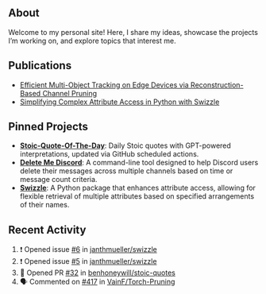 <h2>About</h2>
<p>
Welcome to my personal site! Here, I share my ideas, showcase the projects I’m working on, and explore topics that interest me.
</p>

<h2>Publications</h2>
<ul>
  <li><a href="https://arxiv.org/abs/2410.08769" target="_blank">Efficient Multi-Object Tracking on Edge Devices via Reconstruction-Based Channel Pruning</a></li>
  <li><a href="https://medium.com/@mail_55998/simplifying-complex-attribute-access-in-python-with-swizzle-8774ffa75b1f" target="_blank">Simplifying Complex Attribute Access in Python with Swizzle</a></li>
</ul>

<h2>Pinned Projects</h2>
<ul>
  <li>
    <a href="https://stoic-quote.jantmueller.com" target="_blank"><b>Stoic-Quote-Of-The-Day</b></a>: 
    Daily Stoic quotes with GPT-powered interpretations, updated via GitHub scheduled actions.
  </li>
  <li>
    <a href="https://github.com/janthmueller/delete-me-discord" target="_blank"><b>Delete Me Discord</b></a>: 
    A command-line tool designed to help Discord users delete their messages across multiple channels based on time or message count criteria.
  </li>
  <li>
    <a href="https://github.com/janthmueller/swizzle" target="_blank"><b>Swizzle</b></a>: 
    A Python package that enhances attribute access, allowing for flexible retrieval of multiple attributes based on specified arrangements of their names.
  </li>
</ul>
<h2>Recent Activity</h2>

<!--START_SECTION:activity-->
1. ❗ Opened issue [#6](https://github.com/janthmueller/swizzle/issues/6) in [janthmueller/swizzle](https://github.com/janthmueller/swizzle)
2. ❗ Opened issue [#5](https://github.com/janthmueller/swizzle/issues/5) in [janthmueller/swizzle](https://github.com/janthmueller/swizzle)
3. 💪 Opened PR [#32](https://github.com/benhoneywill/stoic-quotes/pull/32) in [benhoneywill/stoic-quotes](https://github.com/benhoneywill/stoic-quotes)
4. 🗣 Commented on [#417](https://github.com/VainF/Torch-Pruning/issues/417#issuecomment-2440157523) in [VainF/Torch-Pruning](https://github.com/VainF/Torch-Pruning)
<!--END_SECTION:activity-->
